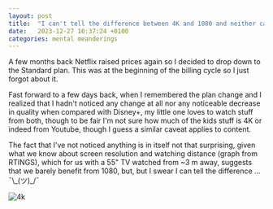 ```yaml
---
layout: post
title:  "I can't tell the difference between 4K and 1080 and neither can you ... probably"
date:   2023-12-27 10:37:24 +0100
categories: mental meanderings
---
```


A few months back Netflix raised prices again so I decided to drop down to the Standard plan. This was at the beginning of the billing cycle so I just forgot about it.

Fast forward to a few days back, when I remembered the plan change and I realized that I hadn't noticed any change at all nor any noticeable decrease in quality when compared with Disney+, my little one loves to watch stuff from both, though to be fair I'm not sure how much of the kids stuff is 4K or indeed from Youtube, though I guess a similar caveat applies to content.

The fact that I've not noticed anything is in itself not that surprising, given what we know about screen resolution and watching distance (graph from RTINGS), which for us with a 55" TV watched from ~3 m away, suggests that we barely benefit from 1080, but, but I swear I can tell the difference ... ¯\\\_(ツ)_/¯


![4k](/assets/2023-12-27-optimal-viewing-distance-television-graph-size.png)

